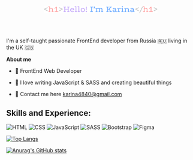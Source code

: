 <br>
<br>
<p align="center"><a href="https://anuraghazra.github.io"><img width="60%" src="https://github.com/karina4840/karina4840/blob/main/assets/h1_.svg"/></a></p>
<br>
<br>

I'm a self-taught passionate FrontEnd developer from Russia 🇷🇺 living in the UK 🇬🇧

**About me**

- 💼 FrontEnd Web Developer 

- 💛 I love writing JavaScript & SASS and creating beautiful things

- 📩 Contact me here karina4840@gmail.com


## Skills and Experience:

<p>
 
  <img width= 35px alt="HTML" src="https://cdn.jsdelivr.net/gh/devicons/devicon/icons/html5/html5-original-wordmark.svg" />
  <img width= 35px alt="CSS" src="https://cdn.jsdelivr.net/gh/devicons/devicon/icons/css3/css3-original-wordmark.svg" />
  <img width= 35px alt="JavaScript" src="https://cdn.jsdelivr.net/gh/devicons/devicon/icons/javascript/javascript-original.svg" />
  <img width= 35px alt="SASS" src="https://cdn.jsdelivr.net/gh/devicons/devicon/icons/sass/sass-original.svg" />
  <img width= 35px alt="Bootstrap" src="https://cdn.jsdelivr.net/gh/devicons/devicon/icons/bootstrap/bootstrap-plain-wordmark.svg" />
  <img width= 35px alt="Figma" src="https://cdn.jsdelivr.net/gh/devicons/devicon/icons/figma/figma-original.svg" />

<!--   <img width= 35px alt="jQuery" src="https://cdn.jsdelivr.net/gh/devicons/devicon/icons/jquery/jquery-plain-wordmark.svg" /> -->
<!-- <img width= 35px alt="React" src="https://cdn.jsdelivr.net/gh/devicons/devicon/icons/react/react-original-wordmark.svg" />
 -->



</p>


[![Top Langs](https://github-readme-stats.vercel.app/api/top-langs/?username=karina4840&layout=compact&theme=buefy)](https://github.com/anuraghazra/github-readme-stats)

[![Anurag's GitHub stats](https://github-readme-stats.vercel.app/api?username=karina4840&show_icons=true&theme=buefy)](https://github.com/anuraghazra/github-readme-stats)
